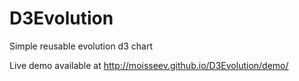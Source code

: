 # D3Evolution
Simple reusable evolution d3 chart

Live demo available at http://moisseev.github.io/D3Evolution/demo/
